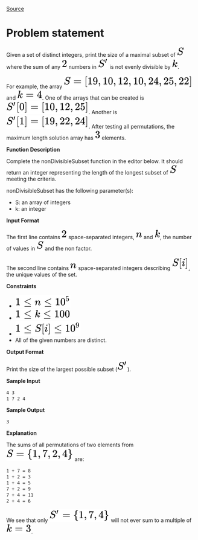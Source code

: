 [Source](https://www.hackerrank.com/challenges/non-divisible-subset/problem)
# Problem statement
Given a set of distinct integers, print the size of a maximal subset of ![](./Resources/Element1.svg) where the sum of any ![](./Resources/Element2.svg) numbers in ![](./Resources/Element3.svg) is not evenly divisible by ![](./Resources/Element4.svg).

For example, the array ![](./Resources/Element5.svg) and ![](./Resources/Element6.svg).  One of the arrays that can be created is ![](./Resources/Element7.svg).  Another is ![](./Resources/Element8.svg).  After testing all permutations, the maximum length solution array has ![](./Resources/Element9.svg) elements.  


**Function Description**  

Complete the nonDivisibleSubset function in the editor below.  It should return an integer representing the length of the longest subset of ![](./Resources/Element1.svg) meeting the criteria.  

nonDivisibleSubset has the following parameter(s):  


* S: an array of integers  
* k: an integer  

**Input Format**

The first line contains ![](./Resources/Element2.svg) space-separated integers, ![](./Resources/Element10.svg) and ![](./Resources/Element4.svg), the number of values in ![](./Resources/Element1.svg) and the non factor. 


The second line contains ![](./Resources/Element10.svg) space-separated integers describing ![](./Resources/Element11.svg), the unique values of the set.


**Constraints**


* ![](./Resources/Element12.svg)
* ![](./Resources/Element13.svg)
* ![](./Resources/Element14.svg)
* All of the given numbers are distinct.

**Output Format**

Print the size of the largest possible subset (![](./Resources/Element3.svg)).


**Sample Input**

```
4 3
1 7 2 4
```

**Sample Output**

```
3
```

**Explanation**

The sums of all permutations of two elements from ![](./Resources/Element15.svg) are:

```
1 + 7 = 8
1 + 2 = 3
1 + 4 = 5
7 + 2 = 9
7 + 4 = 11
2 + 4 = 6
```
We see that only ![](./Resources/Element16.svg) will not ever sum to a multiple of ![](./Resources/Element17.svg).

